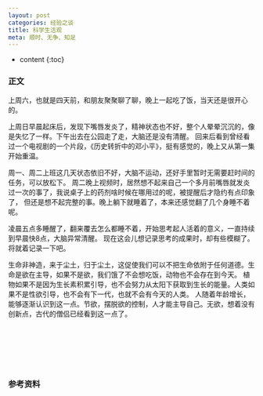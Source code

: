 ```yaml
---
layout: post
categories: 经验之谈
title: 科学生活观
meta: 顺时、无争、知足
---
```

* content
{:toc}

### 正文

上周六，也就是四天前，和朋友聚聚聊了聊，晚上一起吃了饭，当天还是很开心的。

上周日早晨起床后，发现下嘴唇发炎了，精神状态也不好，整个人晕晕沉沉的，像是失忆了一样。下午出去在公园走了走，大脑还是没有清醒。
回来后看到曾经看过一个电视剧的一个片段，《历史转折中的邓小平》，挺有感觉的，晚上又从第一集开始重温。

周一、周二上班这几天状态依旧不好，大脑不运动，还好手里暂时无需要赶时间的任务，可以放松下。
周二晚上视频时，居然想不起来自己一个多月前嘴唇就发炎过一次的事了，我说桌子上的药剂啥时候在哪用过的呢，被提醒后才隐约有点印象了，
但还是想不起完整的事。晚上躺下就睡着了，本来还感觉翻了几个身睡不着呢。

凌晨五点多睡醒了，翻来覆去怎么都睡不着，开始思考起人活着的意义，一直持续到早晨快8点，大脑异常清醒。
现在这会儿想记录思考的成果时，却有些模糊了。将就着记录一下吧。

生命非神造，来于尘土，归于尘土，这促使我们可以不把生命依附于任何道德。生命是欲在主导，如果不是欲，我们饿了不会想吃饭，动物也不会存在到今天。
植物如果不是因为生长素积累引导，也不会努力从太阳下获取到生长的能量。人类如果不是性欲引导，也不会有下一代，也就不会有今天的人类。
人随着年龄增长，能够逐渐认识到这一点。节欲，摆脱欲的控制，人才能主导自己。无欲，想着没有创新点，古代的僧侣已经看到这一点了。



<br/><br/><br/><br/><br/>
### 参考资料



